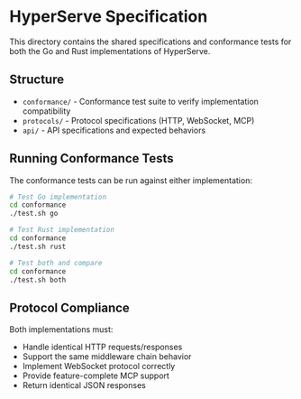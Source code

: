 # HyperServe Specification

This directory contains the shared specifications and conformance tests for both the Go and Rust implementations of HyperServe.

## Structure

- `conformance/` - Conformance test suite to verify implementation compatibility
- `protocols/` - Protocol specifications (HTTP, WebSocket, MCP)
- `api/` - API specifications and expected behaviors

## Running Conformance Tests

The conformance tests can be run against either implementation:

```bash
# Test Go implementation
cd conformance
./test.sh go

# Test Rust implementation  
cd conformance
./test.sh rust

# Test both and compare
cd conformance
./test.sh both
```

## Protocol Compliance

Both implementations must:
- Handle identical HTTP requests/responses
- Support the same middleware chain behavior
- Implement WebSocket protocol correctly
- Provide feature-complete MCP support
- Return identical JSON responses